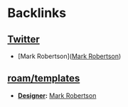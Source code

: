 
# Backlinks
## [Twitter](<Twitter.md>)
- [Mark Robertson]([Mark Robertson](<Mark Robertson.md>))

## [roam/templates](<roam/templates.md>)
- **[Designer](<Designer.md>):** [Mark Robertson](<Mark Robertson.md>)

